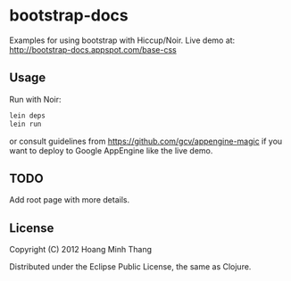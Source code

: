 # bootstrap-docs

Examples for using bootstrap with Hiccup/Noir.
Live demo at: http://bootstrap-docs.appspot.com/base-css

## Usage

Run with Noir:

```bash
lein deps
lein run
```
or consult guidelines from https://github.com/gcv/appengine-magic if you want to
deploy to Google AppEngine like the live demo.

## TODO

Add root page with more details.

## License

Copyright (C) 2012 Hoang Minh Thang

Distributed under the Eclipse Public License, the same as Clojure.

